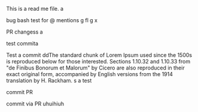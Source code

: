 This is a read me file.
a

bug bash test for @ mentions
g
fl
g
x


PR changess
a

test commita

Test a commit ddThe standard chunk of Lorem Ipsum used since the 1500s is reproduced below for those interested. Sections 1.10.32 and 1.10.33 from "de Finibus Bonorum et Malorum" by Cicero are also reproduced in their exact original form, accompanied by English versions from the 1914 translation by H. Rackham.
s
a
test

commit PR

commit via PR
uhuihiuh
